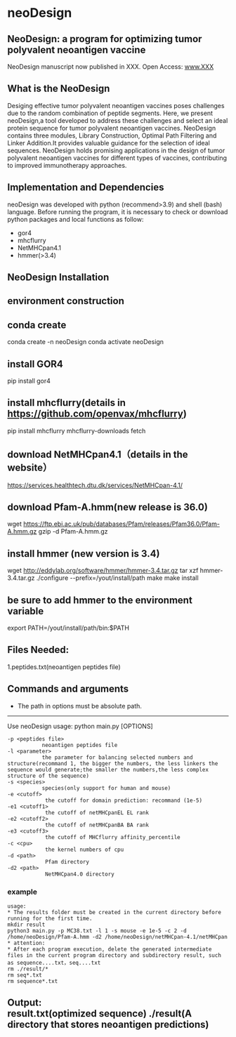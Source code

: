 # neoDesign
NeoDesign: a program for optimizing tumor polyvalent neoantigen vaccine
--------------------------------------------
NeoDesign manuscript now published in XXX. Open Access: www.XXX

What is the NeoDesign
----------------
Desiging effective tumor polyvalent neoantigen vaccines poses challenges due to the random combination of peptide segments.
Here, we present neoDesign,a tool developed to address these challenges and select an ideal protein sequence for tumor polyvalent neoantigen vaccines. NeoDesign contains three modules, Library Construction, Optimal Path Filtering and Linker Addition.It provides valuable guidance for the selection of ideal sequences. NeoDesign holds promising applications in the design of tumor polyvalent neoantigen vaccines for different types of vaccines, contributing to improved immunotherapy approaches.

Implementation and Dependencies
-------------------------------

neoDesign was developed with python (recommend>3.9) and shell (bash) language. Before running the program, it is necessary to check or download python packages and local functions as follow:
* gor4
* mhcflurry
* NetMHCpan4.1
* hmmer(>3.4)

NeoDesign Installation
------------

## environment construction
## conda create
conda create -n neoDesign
conda activate neoDesign

## install GOR4
pip install gor4

## install mhcflurry(details in https://github.com/openvax/mhcflurry)
pip install mhcflurry
mhcflurry-downloads fetch

## download NetMHCpan4.1（details in the website）
https://services.healthtech.dtu.dk/services/NetMHCpan-4.1/

## download Pfam-A.hmm(new release is 36.0)
wget https://ftp.ebi.ac.uk/pub/databases/Pfam/releases/Pfam36.0/Pfam-A.hmm.gz
gzip -d Pfam-A.hmm.gz

## install hmmer (new version is 3.4)
wget http://eddylab.org/software/hmmer/hmmer-3.4.tar.gz
tar xzf hmmer-3.4.tar.gz
./configure --prefix=/yout/install/path
make
make install
## be sure to add hmmer to the environment variable
export PATH=/yout/install/path/bin:$PATH 


Files Needed:
------------
1.peptides.txt(neoantigen peptides file)

Commands and arguments
--------------------------
* The path in options must be absolute path.
--------------------------
Use neoDesign
usage: python main.py [OPTIONS] 

	-p <peptides file>  
               neoantigen peptides file
	-l <parameter>  
               the parameter for balancing selected numbers and structure(recommand 1, the bigger the numbers, the less linkers the sequence would generate;the smaller the numbers,the less complex structure of the sequence)
	-s <species> 
               species(only support for human and mouse)
	-e <cutoff> 
                the cutoff for domain prediction: recommand (1e-5)
	-e1 <cutoff1> 
                the cutoff of netMHCpanEL EL rank
	-e2 <cutoff2>   
                the cutoff of netMHCpanBA BA rank
	-e3 <cutoff3>
                the cutoff of MHCflurry affinity_percentile
	-c <cpu>  
                the kernel numbers of cpu
	-d <path>  
                Pfam directory
	-d2 <path>   
                NetMHCpan4.0 directory


### example ##
	usage: 
 	* The results folder must be created in the current directory before running for the first time.
	mkdir result
	python3 main.py -p MC38.txt -l 1 -s mouse -e 1e-5 -c 2 -d /home/neoDesign/Pfam-A.hmm -d2 /home/neoDesign/netMHCpan-4.1/netMHCpan
	* attention:
	* After each program execution, delete the generated intermediate files in the current program directory and subdirectory result, such as sequence....txt，seq....txt
 	rm ./result/*
  	rm seq*.txt
   	rm sequence*.txt

Output:  
		 result.txt(optimized sequence)
		 ./result(A directory that stores neoantigen predictions)
--------------------------------------------------------------------------------------------------

